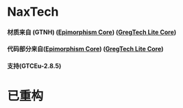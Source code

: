 # NaxTech
#### 材质来自 (GTNH)  ([Epimorphism Core](https://github.com/GregTech-Chinese-Community/EPCore))  ([GregTech Lite Core](https://gitlab.com/sweep_tosho/gregtech-lite-core))  
#### 代码部分来自([Epimorphism Core](https://github.com/GregTech-Chinese-Community/EPCore)) ([GregTech Lite Core](https://gitlab.com/sweep_tosho/gregtech-lite-core))
#### 支持(GTCEu-2.8.5) 
# 已重构
